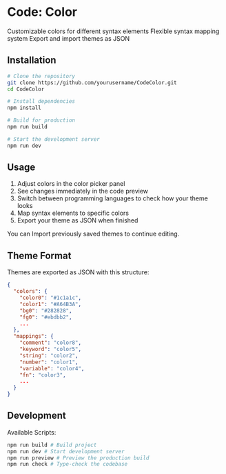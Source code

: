 # Code: Color

Customizable colors for different syntax elements
Flexible syntax mapping system
Export and import themes as JSON

## Installation

```bash
# Clone the repository
git clone https://github.com/yourusername/CodeColor.git
cd CodeColor

# Install dependencies
npm install

# Build for production
npm run build

# Start the development server
npm run dev
```

## Usage
1. Adjust colors in the color picker panel
2. See changes immediately in the code preview
3. Switch between programming languages to check how your theme looks
4. Map syntax elements to specific colors
5. Export your theme as JSON when finished

You can Import previously saved themes to continue editing.

## Theme Format
Themes are exported as JSON with this structure:
```json
{
  "colors": {
    "color0": "#1c1a1c",
    "color1": "#A64B3A",
    "bg0": "#282828",
    "fg0": "#ebdbb2",
    ...
  },
  "mappings": {
    "comment": "color8",
    "keyword": "color5",
    "string": "color2",
    "number": "color1",
    "variable": "color4",
    "fn": "color3",
    ...
  }
}
```

## Development
Available Scripts:
```bash
npm run build # Build project
npm run dev # Start development server
npm run preview # Preview the production build
npm run check # Type-check the codebase
```
